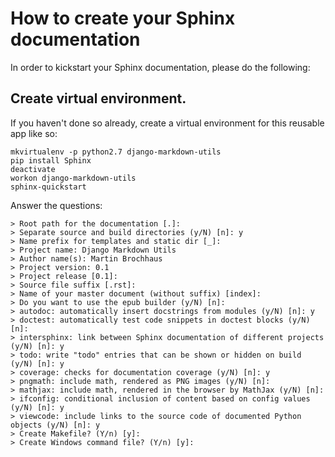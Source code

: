 # How to create your Sphinx documentation

In order to kickstart your Sphinx documentation, please do the following:

## Create virtual environment.

If you haven't done so already, create a virtual environment for this reusable
app like so:

    mkvirtualenv -p python2.7 django-markdown-utils
    pip install Sphinx
    deactivate
    workon django-markdown-utils
    sphinx-quickstart

Answer the questions:

    > Root path for the documentation [.]:
    > Separate source and build directories (y/N) [n]: y
    > Name prefix for templates and static dir [_]:
    > Project name: Django Markdown Utils
    > Author name(s): Martin Brochhaus
    > Project version: 0.1
    > Project release [0.1]:
    > Source file suffix [.rst]:
    > Name of your master document (without suffix) [index]:
    > Do you want to use the epub builder (y/N) [n]:
    > autodoc: automatically insert docstrings from modules (y/N) [n]: y
    > doctest: automatically test code snippets in doctest blocks (y/N) [n]:
    > intersphinx: link between Sphinx documentation of different projects (y/N) [n]: y
    > todo: write "todo" entries that can be shown or hidden on build (y/N) [n]: y
    > coverage: checks for documentation coverage (y/N) [n]: y
    > pngmath: include math, rendered as PNG images (y/N) [n]:
    > mathjax: include math, rendered in the browser by MathJax (y/N) [n]:
    > ifconfig: conditional inclusion of content based on config values (y/N) [n]: y
    > viewcode: include links to the source code of documented Python objects (y/N) [n]: y
    > Create Makefile? (Y/n) [y]:
    > Create Windows command file? (Y/n) [y]:
